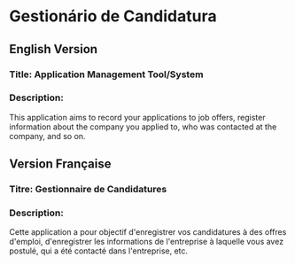 # Gestionário de Candidatura

## English Version

### Title: Application Management Tool/System

### Description:
This application aims to record your applications to job offers, register information about the company you applied to, who was contacted at the company, and so on.

## Version Française

### Titre: Gestionnaire de Candidatures

### Description:
Cette application a pour objectif d'enregistrer vos candidatures à des offres d'emploi, d'enregistrer les informations de l'entreprise à laquelle vous avez postulé, qui a été contacté dans l'entreprise, etc.
